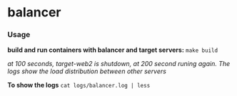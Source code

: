 # balancer

### Usage

**build and run containers with balancer and target servers:** ```make build ```

*at 100 seconds, target-web2 is shutdown, at 200 second runing again. The logs show 
the load distribution between other servers*

**To show the logs** ```cat logs/balancer.log | less```

